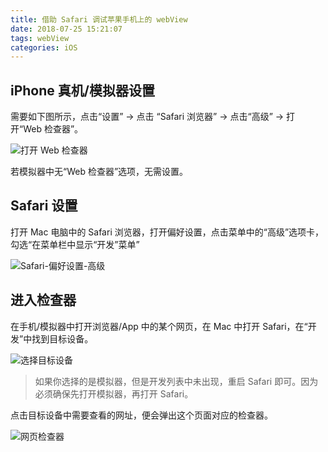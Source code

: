 ```yaml
---
title: 借助 Safari 调试苹果手机上的 webView
date: 2018-07-25 15:21:07
tags: webView
categories: iOS
---
```


## iPhone 真机/模拟器设置

需要如下图所示，点击“设置” → 点击 “Safari 浏览器” → 点击“高级” → 打开“Web 检查器”。

<!--more-->

![打开 Web 检查器](open-the-web-inspector.jpg)

若模拟器中无“Web 检查器”选项，无需设置。

## Safari 设置

打开 Mac 电脑中的 Safari 浏览器，打开偏好设置，点击菜单中的“高级”选项卡，勾选“在菜单栏中显示“开发”菜单”

![Safari-偏好设置-高级](safari-perferences-advanced.jpg)

## 进入检查器

在手机/模拟器中打开浏览器/App 中的某个网页，在 Mac 中打开 Safari，在“开发”中找到目标设备。

![选择目标设备](select-target-device.jpg)

> 如果你选择的是模拟器，但是开发列表中未出现，重启 Safari 即可。因为必须确保先打开模拟器，再打开 Safari。


点击目标设备中需要查看的网址，便会弹出这个页面对应的检查器。

![网页检查器](web-inspector.jpg)